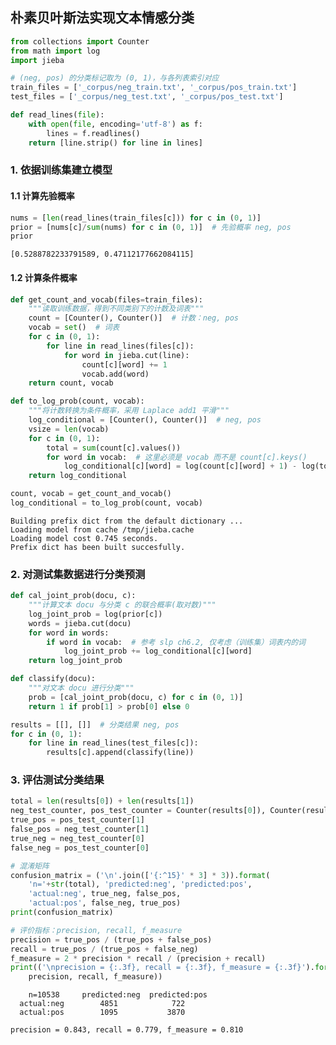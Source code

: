 
## 朴素贝叶斯法实现文本情感分类


```python
from collections import Counter
from math import log
import jieba

# (neg, pos) 的分类标记取为 (0, 1)，与各列表索引对应
train_files = ['_corpus/neg_train.txt', '_corpus/pos_train.txt']
test_files = ['_corpus/neg_test.txt', '_corpus/pos_test.txt']

def read_lines(file):
    with open(file, encoding='utf-8') as f:
        lines = f.readlines()
    return [line.strip() for line in lines]
```

### 1. 依据训练集建立模型

#### 1.1 计算先验概率


```python
nums = [len(read_lines(train_files[c])) for c in (0, 1)]
prior = [nums[c]/sum(nums) for c in (0, 1)]  # 先验概率 neg, pos
prior
```




    [0.5288782233791589, 0.47112177662084115]



#### 1.2 计算条件概率


```python
def get_count_and_vocab(files=train_files):
    """读取训练数据，得到不同类别下的计数及词表"""
    count = [Counter(), Counter()]  # 计数：neg, pos
    vocab = set()  # 词表
    for c in (0, 1):
        for line in read_lines(files[c]):
            for word in jieba.cut(line):
                count[c][word] += 1
                vocab.add(word)
    return count, vocab

def to_log_prob(count, vocab):
    """将计数转换为条件概率，采用 Laplace add1 平滑"""
    log_conditional = [Counter(), Counter()]  # neg, pos
    vsize = len(vocab)
    for c in (0, 1):
        total = sum(count[c].values())
        for word in vocab:  # 这里必须是 vocab 而不是 count[c].keys()
            log_conditional[c][word] = log(count[c][word] + 1) - log(total + vsize)
    return log_conditional

count, vocab = get_count_and_vocab()
log_conditional = to_log_prob(count, vocab)
```

    Building prefix dict from the default dictionary ...
    Loading model from cache /tmp/jieba.cache
    Loading model cost 0.745 seconds.
    Prefix dict has been built succesfully.


### 2. 对测试集数据进行分类预测



```python
def cal_joint_prob(docu, c):
    """计算文本 docu 与分类 c 的联合概率(取对数)"""
    log_joint_prob = log(prior[c])
    words = jieba.cut(docu)
    for word in words:
        if word in vocab:  # 参考 slp ch6.2, 仅考虑（训练集）词表内的词
            log_joint_prob += log_conditional[c][word]
    return log_joint_prob

def classify(docu):
    """对文本 docu 进行分类"""
    prob = [cal_joint_prob(docu, c) for c in (0, 1)]
    return 1 if prob[1] > prob[0] else 0

results = [[], []]  # 分类结果 neg, pos
for c in (0, 1):
    for line in read_lines(test_files[c]):
        results[c].append(classify(line))
```

### 3. 评估测试分类结果


```python
total = len(results[0]) + len(results[1])
neg_test_counter, pos_test_counter = Counter(results[0]), Counter(results[1])
true_pos = pos_test_counter[1]
false_pos = neg_test_counter[1]
true_neg = neg_test_counter[0]
false_neg = pos_test_counter[0]

# 混淆矩阵
confusion_matrix = ('\n'.join(['{:^15}' * 3] * 3)).format(
    'n='+str(total), 'predicted:neg', 'predicted:pos',
    'actual:neg', true_neg, false_pos,
    'actual:pos', false_neg, true_pos)
print(confusion_matrix)

# 评价指标：precision, recall, f_measure
precision = true_pos / (true_pos + false_pos)
recall = true_pos / (true_pos + false_neg)
f_measure = 2 * precision * recall / (precision + recall)
print(('\nprecision = {:.3f}, recall = {:.3f}, f_measure = {:.3f}').format(
    precision, recall, f_measure))
```

        n=10538     predicted:neg  predicted:pos 
      actual:neg        4851            722      
      actual:pos        1095           3870      
    
    precision = 0.843, recall = 0.779, f_measure = 0.810

